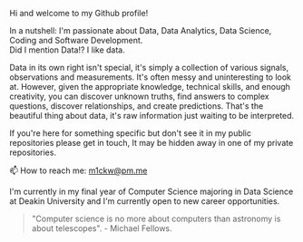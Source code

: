 Hi and welcome to my Github profile! 

In a nutshell: I'm passionate about Data, Data Analytics, Data Science, Coding and Software Development. <br>
Did I mention Data!? I like data.

Data in its own right isn't special, it's simply a collection of various signals, observations and measurements. It's often messy and uninteresting to look at. However, given the appropriate knowledge, technical skills, and enough creativity, you can discover unknown truths, find answers to complex questions, discover relationships, and create predictions. That's the beautiful thing about data, it's raw information just waiting to be interpreted. 
      
If you're here for something specific but don't see it in my public repositories please get in touch, It may be hidden away in one of my private repositories.  

📫 How to reach me: m1ckw@pm.me

I'm currently in my final year of Computer Science majoring in Data Science at Deakin University and I'm currently open to new career opportunities. 
<blockquote>"Computer science is no more about computers than astronomy is about telescopes". - Michael Fellows.
</blockquote> 

<!---
m1ckw/m1ckw is a ✨ special ✨ repository because its `README.md` (this file) appears on your GitHub profile.
You can click the Preview link to take a look at your changes.
--->
